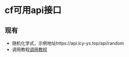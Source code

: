 # cf可用api接口
## 现有
- 随机化学式，示例地址https://api.lcy-ys.top/api/random
- 调用教程[调用教程](https://github.com/Lcyys666/cf-api-interface/edit/main/ChemEquationRandomAPI/README.md)
